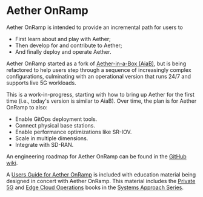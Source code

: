 Aether OnRamp
===============

Aether OnRamp is intended to provide an incremental path for users to

* First learn about and play with Aether;
* Then develop for and contribute to Aether; 
* And finally deploy and operate Aether.

Aether OnRamp started as a fork of
[Aether-in-a-Box
(AiaB)](https://docs.aetherproject.org/master/developer/aiab.html#),
but is being refactored to help users step through a sequence of
increasingly complex configurations, culminating with an operational
version that runs 24/7 and supports live 5G workloads.

This is a work-in-progress, starting with how to bring up Aether for
the first time (i.e., today's version is similar to AiaB). Over time,
the plan is for Aether OnRamp to also:

* Enable GitOps deployment tools. 
* Connect physical base stations.
* Enable performance optimizations like SR-IOV.
* Scale in multiple dimensions.
* Integrate with SD-RAN.

An engineering roadmap for Aether OnRamp can be found in the
[GitHub wiki](https://github.com/SystemsApproach/aether-onramp/wiki).

A [Users Guide for Aether OnRamp](https://5g.systemsapproach.org/software/overview.html) 
is included with education material being designed in concert with
Aether OnRamp. This material includes the
[Private 5G](https://5g.systemsapproach.org) and
[Edge Cloud Operations](https://ops.systemsapproach.org) books in the
[Systems Approach Series](https://www.systemsapproach.org/books.html).

